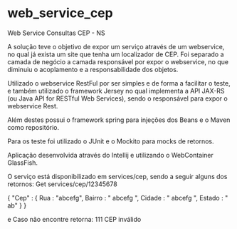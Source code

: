 # web_service_cep
Web Service Consultas CEP - NS

A solução teve o objetivo de expor um serviço através de um webservice, no qual já exista um site que tenha um localizador de CEP.
Foi separado a camada de negócio a camada responsável por expor o webservice, no que diminuiu o acoplamento e a responsabilidade dos objetos.

Utilizado o webservice RestFul por ser simples e de forma a facilitar o teste, e também utilizado o framework Jersey no qual implementa a  API JAX-RS (ou Java API for RESTful Web Services), sendo o responsável para expor o webservice Rest. 

Além destes possui o framework spring para injeções dos Beans e o Maven como repositório. 

Para os teste foi utilizado o JUnit e o Mockito para mocks de retornos.   

Aplicação desenvolvida através do Intellij e utilizando o WebContainer GlassFish. 

O serviço está disponibilizado em services/cep, sendo a seguir alguns dos retornos:
Get services/cep/12345678

{
 "Cep" : {
  Rua : "abcefg",
  Bairro : " abcefg ",
  Cidade : " abcefg ",
  Estado : " ab"
 }
}

e Caso não encontre retorna: 111 CEP inválido
